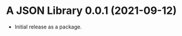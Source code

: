 A JSON Library 0.0.1 (2021-09-12)
======================================
* Initial release as a package.
